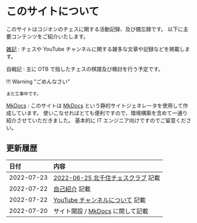 # このサイトについて

このサイトはコジオンのチェスに関する活動記録、及び備忘録です。
以下に主要コンテンツをご紹介いたします。

[雑記](note/youtube.md)
:   チェスや YouTube チャンネルに関する雑多な文章や記録などを掲載します。

自戦記
:   主に OTB で指したチェスの棋譜及び検討を行う予定です。

!!! Warning "ごめんなさい"

    まだ工事中です。

[MkDocs](mkdocs/001.md)
:   このサイトは [MkDocs](https://www.mkdocs.org/) という静的サイトジェネレータを使用して作成しています。
使いこなせればとても便利ですので、環境構築を含めて一通り紹介させていただきました。
基本的に IT エンジニア向けですのでご留意ください。

## 更新履歴

|日付|内容|
|:--|:--|
|2022-07-23|[2022-06-25 北千住チェスクラブ](otb/2022/0625.md) 記載|
|2022-07-22|[自己紹介](note/introduction.md) 記載|
|2022-07-22|[YouTube チャンネルについて](note/youtube.md) 記載|
|2022-07-20|サイト開設 / [MkDocs](mkdocs/001.md) に関して記載|